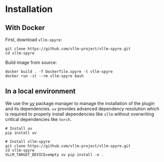 # Installation

## With Docker

First, download `vllm-spyre`:

```shell
git clone https://github.com/vllm-project/vllm-spyre.git
cd vllm-spyre
```

Build image from source:

```shell
docker build . -f Dockerfile.spyre -t vllm-spyre
docker run -it --rm vllm-spyre bash
```

## In a local environment

We use the [uv](https://docs.astral.sh/uv/) package manager to manage the
installation of the plugin and its dependencies. `uv` provides advanced
dependency resolution which is required to properly install dependencies like
`vllm` without overwriting critical dependencies like `torch`.

```shell
# Install uv
pip install uv

# Install vllm-spyre
git clone https://github.com/vllm-project/vllm-spyre.git
cd vllm-spyre
VLLM_TARGET_DEVICE=empty uv pip install -e .
```
